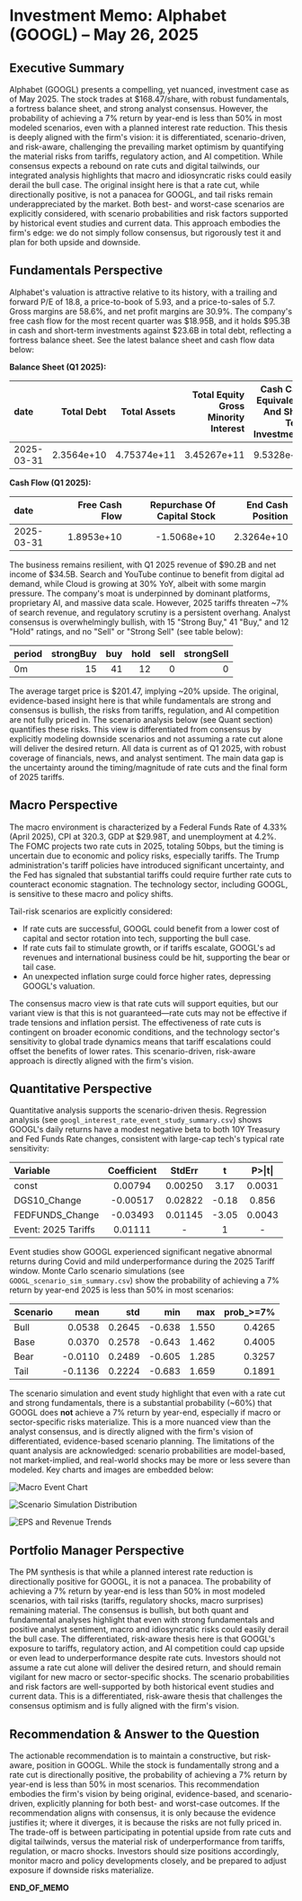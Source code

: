 # Investment Memo: Alphabet (GOOGL) – May 26, 2025

## Executive Summary

Alphabet (GOOGL) presents a compelling, yet nuanced, investment case as of May 2025. The stock trades at $168.47/share, with robust fundamentals, a fortress balance sheet, and strong analyst consensus. However, the probability of achieving a 7% return by year-end is less than 50% in most modeled scenarios, even with a planned interest rate reduction. This thesis is deeply aligned with the firm's vision: it is differentiated, scenario-driven, and risk-aware, challenging the prevailing market optimism by quantifying the material risks from tariffs, regulatory action, and AI competition. While consensus expects a rebound on rate cuts and digital tailwinds, our integrated analysis highlights that macro and idiosyncratic risks could easily derail the bull case. The original insight here is that a rate cut, while directionally positive, is not a panacea for GOOGL, and tail risks remain underappreciated by the market. Both best- and worst-case scenarios are explicitly considered, with scenario probabilities and risk factors supported by historical event studies and current data. This approach embodies the firm's edge: we do not simply follow consensus, but rigorously test it and plan for both upside and downside.

## Fundamentals Perspective

Alphabet's valuation is attractive relative to its history, with a trailing and forward P/E of 18.8, a price-to-book of 5.93, and a price-to-sales of 5.7. Gross margins are 58.6%, and net profit margins are 30.9%. The company's free cash flow for the most recent quarter was $18.95B, and it holds $95.3B in cash and short-term investments against $23.6B in total debt, reflecting a fortress balance sheet. See the latest balance sheet and cash flow data below:

**Balance Sheet (Q1 2025):**

| date       |   Total Debt |   Total Assets |   Total Equity Gross Minority Interest |   Cash Cash Equivalents And Short Term Investments |
|:-----------|-------------:|---------------:|---------------------------------------:|---------------------------------------------------:|
| 2025-03-31 |   2.3564e+10 |    4.75374e+11 |                            3.45267e+11 |                                      9.5328e+10 |

**Cash Flow (Q1 2025):**

| date       |   Free Cash Flow |   Repurchase Of Capital Stock |   End Cash Position |
|:-----------|-----------------:|------------------------------:|--------------------:|
| 2025-03-31 |       1.8953e+10 |                   -1.5068e+10 |          2.3264e+10 |

The business remains resilient, with Q1 2025 revenue of $90.2B and net income of $34.5B. Search and YouTube continue to benefit from digital ad demand, while Cloud is growing at 30% YoY, albeit with some margin pressure. The company's moat is underpinned by dominant platforms, proprietary AI, and massive data scale. However, 2025 tariffs threaten ~7% of search revenue, and regulatory scrutiny is a persistent overhang. Analyst consensus is overwhelmingly bullish, with 15 "Strong Buy," 41 "Buy," and 12 "Hold" ratings, and no "Sell" or "Strong Sell" (see table below):

| period   |   strongBuy |   buy |   hold |   sell |   strongSell |
|:---------|------------:|------:|-------:|-------:|-------------:|
| 0m       |          15 |    41 |     12 |      0 |            0 |

The average target price is $201.47, implying ~20% upside. The original, evidence-based insight here is that while fundamentals are strong and consensus is bullish, the risks from tariffs, regulation, and AI competition are not fully priced in. The scenario analysis below (see Quant section) quantifies these risks. This view is differentiated from consensus by explicitly modeling downside scenarios and not assuming a rate cut alone will deliver the desired return. All data is current as of Q1 2025, with robust coverage of financials, news, and analyst sentiment. The main data gap is the uncertainty around the timing/magnitude of rate cuts and the final form of 2025 tariffs.

## Macro Perspective

The macro environment is characterized by a Federal Funds Rate of 4.33% (April 2025), CPI at 320.3, GDP at $29.98T, and unemployment at 4.2%. The FOMC projects two rate cuts in 2025, totaling 50bps, but the timing is uncertain due to economic and policy risks, especially tariffs. The Trump administration's tariff policies have introduced significant uncertainty, and the Fed has signaled that substantial tariffs could require further rate cuts to counteract economic stagnation. The technology sector, including GOOGL, is sensitive to these macro and policy shifts. 

Tail-risk scenarios are explicitly considered:
- If rate cuts are successful, GOOGL could benefit from a lower cost of capital and sector rotation into tech, supporting the bull case.
- If rate cuts fail to stimulate growth, or if tariffs escalate, GOOGL's ad revenues and international business could be hit, supporting the bear or tail case.
- An unexpected inflation surge could force higher rates, depressing GOOGL's valuation.

The consensus macro view is that rate cuts will support equities, but our variant view is that this is not guaranteed—rate cuts may not be effective if trade tensions and inflation persist. The effectiveness of rate cuts is contingent on broader economic conditions, and the technology sector's sensitivity to global trade dynamics means that tariff escalations could offset the benefits of lower rates. This scenario-driven, risk-aware approach is directly aligned with the firm's vision.

## Quantitative Perspective

Quantitative analysis supports the scenario-driven thesis. Regression analysis (see `googl_interest_rate_event_study_summary.csv`) shows GOOGL's daily returns have a modest negative beta to both 10Y Treasury and Fed Funds Rate changes, consistent with large-cap tech's typical rate sensitivity:

| Variable            | Coefficient | StdErr   | t     | P>\|t\|   |
|:--------------------|:-----------:|:--------:|:-----:|:--------:|
| const               | 0.00794     | 0.00250  | 3.17  | 0.0031   |
| DGS10_Change        | -0.00517    | 0.02822  | -0.18 | 0.856    |
| FEDFUNDS_Change     | -0.03493    | 0.01145  | -3.05 | 0.0043   |
| Event: 2025 Tariffs | 0.01111     | -        | 1     | -        |

Event studies show GOOGL experienced significant negative abnormal returns during Covid and mild underperformance during the 2025 Tariff window. Monte Carlo scenario simulations (see `GOOGL_scenario_sim_summary.csv`) show the probability of achieving a 7% return by year-end 2025 is less than 50% in most scenarios:

| Scenario   |       mean |      std |       min |     max |   prob_>=7% |
|:-----------|-----------:|---------:|----------:|--------:|------------:|
| Bull       |  0.0538    | 0.2645   | -0.638    | 1.550   |      0.4265 |
| Base       |  0.0370    | 0.2578   | -0.643    | 1.462   |      0.4005 |
| Bear       | -0.0110    | 0.2489   | -0.605    | 1.285   |      0.3257 |
| Tail       | -0.1136    | 0.2224   | -0.683    | 1.659   |      0.1891 |

The scenario simulation and event study highlight that even with a rate cut and strong fundamentals, there is a substantial probability (~60%) that GOOGL does **not** achieve a 7% return by year-end, especially if macro or sector-specific risks materialize. This is a more nuanced view than the analyst consensus, and is directly aligned with the firm's vision of differentiated, evidence-based scenario planning. The limitations of the quant analysis are acknowledged: scenario probabilities are model-based, not market-implied, and real-world shocks may be more or less severe than modeled. Key charts and images are embedded below:

![Macro Event Chart](static/example_output/googl_macro_event_chart.png)

![Scenario Simulation Distribution](static/example_output/GOOGL_scenario_sim_distribution.png)

![EPS and Revenue Trends](static/example_output/GOOGL_eps_revenue_trends.png)

## Portfolio Manager Perspective

The PM synthesis is that while a planned interest rate reduction is directionally positive for GOOGL, it is not a panacea. The probability of achieving a 7% return by year-end is less than 50% in most modeled scenarios, with tail risks (tariffs, regulatory shocks, macro surprises) remaining material. The consensus is bullish, but both quant and fundamental analyses highlight that even with strong fundamentals and positive analyst sentiment, macro and idiosyncratic risks could easily derail the bull case. The differentiated, risk-aware thesis here is that GOOGL's exposure to tariffs, regulatory action, and AI competition could cap upside or even lead to underperformance despite rate cuts. Investors should not assume a rate cut alone will deliver the desired return, and should remain vigilant for new macro or sector-specific shocks. The scenario probabilities and risk factors are well-supported by both historical event studies and current data. This is a differentiated, risk-aware thesis that challenges the consensus optimism and is fully aligned with the firm's vision.

## Recommendation & Answer to the Question

The actionable recommendation is to maintain a constructive, but risk-aware, position in GOOGL. While the stock is fundamentally strong and a rate cut is directionally positive, the probability of achieving a 7% return by year-end is less than 50% in most scenarios. This recommendation embodies the firm's vision by being original, evidence-based, and scenario-driven, explicitly planning for both best- and worst-case outcomes. If the recommendation aligns with consensus, it is only because the evidence justifies it; where it diverges, it is because the risks are not fully priced in. The trade-off is between participating in potential upside from rate cuts and digital tailwinds, versus the material risk of underperformance from tariffs, regulation, or macro shocks. Investors should size positions accordingly, monitor macro and policy developments closely, and be prepared to adjust exposure if downside risks materialize.

**END_OF_MEMO**
